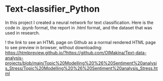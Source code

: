 # Text-classifier_Python
In this project I created a neural network for text classification. Here is the code in .ipynb format, the report in .html format, and the dataset that was used in research.

! the link to see an HTML page on Github as a normal rendered HTML page to see preview in browser, without downloading:
https://htmlpreview.github.io/?https://github.com/OIMakina/Text-data-analysis-projects/blob/main/Topic%20Modelling%20%26%20Sentiment%20analysis_Stress/Topic%20Modelling%20%26%20Sentiment%20analysis_Stress.html
